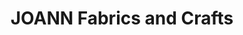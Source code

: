 ---
title: "JOANN Fabrics and Crafts"
url: /orchards-market-place/joann-fabrics-and-crafts/
shop: craft
---